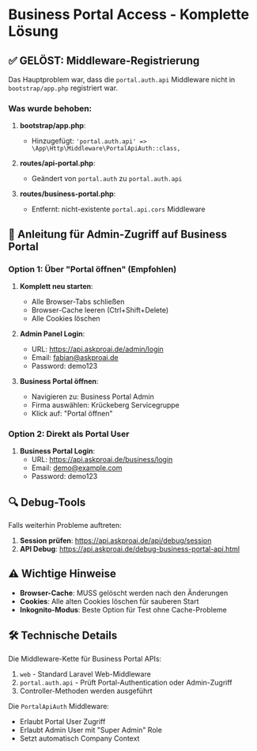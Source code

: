 # Business Portal Access - Komplette Lösung

## ✅ GELÖST: Middleware-Registrierung

Das Hauptproblem war, dass die `portal.auth.api` Middleware nicht in `bootstrap/app.php` registriert war.

### Was wurde behoben:

1. **bootstrap/app.php**:
   - Hinzugefügt: `'portal.auth.api' => \App\Http\Middleware\PortalApiAuth::class,`

2. **routes/api-portal.php**:
   - Geändert von `portal.auth` zu `portal.auth.api`

3. **routes/business-portal.php**:
   - Entfernt: nicht-existente `portal.api.cors` Middleware

## 🚀 Anleitung für Admin-Zugriff auf Business Portal

### Option 1: Über "Portal öffnen" (Empfohlen)

1. **Komplett neu starten**:
   - Alle Browser-Tabs schließen
   - Browser-Cache leeren (Ctrl+Shift+Delete)
   - Alle Cookies löschen

2. **Admin Panel Login**:
   - URL: https://api.askproai.de/admin/login
   - Email: fabian@askproai.de
   - Password: demo123

3. **Business Portal öffnen**:
   - Navigieren zu: Business Portal Admin
   - Firma auswählen: Krückeberg Servicegruppe
   - Klick auf: "Portal öffnen"

### Option 2: Direkt als Portal User

1. **Business Portal Login**:
   - URL: https://api.askproai.de/business/login
   - Email: demo@example.com
   - Password: demo123

## 🔍 Debug-Tools

Falls weiterhin Probleme auftreten:

1. **Session prüfen**: https://api.askproai.de/api/debug/session
2. **API Debug**: https://api.askproai.de/debug-business-portal-api.html

## ⚠️ Wichtige Hinweise

- **Browser-Cache**: MUSS gelöscht werden nach den Änderungen
- **Cookies**: Alle alten Cookies löschen für sauberen Start
- **Inkognito-Modus**: Beste Option für Test ohne Cache-Probleme

## 🛠️ Technische Details

Die Middleware-Kette für Business Portal APIs:
1. `web` - Standard Laravel Web-Middleware
2. `portal.auth.api` - Prüft Portal-Authentication oder Admin-Zugriff
3. Controller-Methoden werden ausgeführt

Die `PortalApiAuth` Middleware:
- Erlaubt Portal User Zugriff
- Erlaubt Admin User mit "Super Admin" Role
- Setzt automatisch Company Context